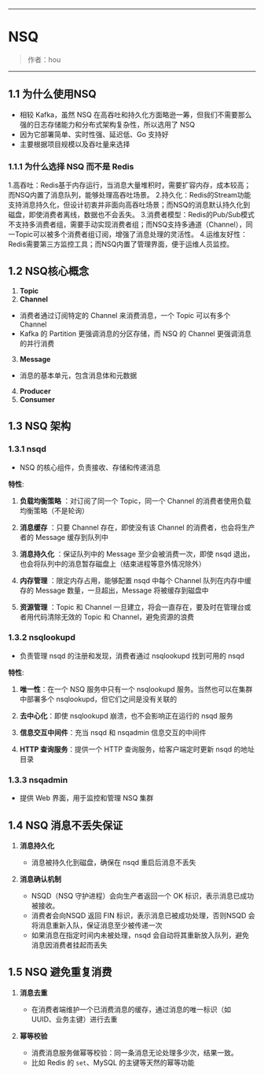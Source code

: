 ------

# NSQ

> 作者：hou
------
## 1.1 为什么使用NSQ 
- 相较 Kafka，虽然 NSQ 在高吞吐和持久化方面略逊一筹，但我们不需要那么强的日志存储能力和分布式架构复杂性，所以选用了 NSQ
- 因为它部署简单、实时性强、延迟低、Go 支持好
- 主要根据项目规模以及吞吐量来选择

### 1.1.1 为什么选择 NSQ 而不是 Redis
1.高吞吐：Redis基于内存运行，当消息大量堆积时，需要扩容内存，成本较高；而NSQ内置了消息队列，能够处理高吞吐场景。
2.持久化：Redis的Stream功能支持消息持久化，但设计初衷并非面向高吞吐场景；而NSQ的消息默认持久化到磁盘，即使消费者离线，数据也不会丢失。
3.消费者模型：Redis的Pub/Sub模式不支持多消费者组，需要手动实现消费者组；而NSQ支持多通道（Channel），同一Topic可以被多个消费者组订阅，增强了消息处理的灵活性。
4.运维友好性：Redis需要第三方监控工具；而NSQ内置了管理界面，便于运维人员监控。

## 1.2 NSQ核心概念

1. **Topic**  
2. **Channel**  
- 消费者通过订阅特定的 Channel 来消费消息，一个 Topic 可以有多个 Channel  
- Kafka 的 Partition 更强调消息的分区存储，而 NSQ 的 Channel 更强调消息的并行消费

3. **Message**  
- 消息的基本单元，包含消息体和元数据  

4. **Producer**  
5. **Consumer**   

## 1.3 NSQ 架构

### 1.3.1 nsqd
- NSQ 的核心组件，负责接收、存储和传递消息  

**特性**:
1. **负载均衡策略** ：对订阅了同一个 Topic，同一个 Channel 的消费者使用负载均衡策略（不是轮询）  

2. **消息缓存** ：只要 Channel 存在，即使没有该 Channel 的消费者，也会将生产者的 Message 缓存到队列中  

3. **消息持久化** ：保证队列中的 Message 至少会被消费一次，即使 nsqd 退出，也会将队列中的消息暂存磁盘上（结束进程等意外情况除外）  

4. **内存管理** ：限定内存占用，能够配置 nsqd 中每个 Channel 队列在内存中缓存的 Message 数量，一旦超出，Message 将被缓存到磁盘中  

5. **资源管理** ：Topic 和 Channel 一旦建立，将会一直存在，要及时在管理台或者用代码清除无效的 Topic 和 Channel，避免资源的浪费  

### 1.3.2 nsqlookupd
- 负责管理 nsqd 的注册和发现，消费者通过 nsqlookupd 找到可用的 nsqd  

**特性**:
1. **唯一性**：在一个 NSQ 服务中只有一个 nsqlookupd 服务。当然也可以在集群中部署多个 nsqlookupd，但它们之间是没有关联的  

2. **去中心化**：即使 nsqlookupd 崩溃，也不会影响正在运行的 nsqd 服务  

3. **信息交互中间件**：充当 nsqd 和 nsqadmin 信息交互的中间件  

4. **HTTP 查询服务**：提供一个 HTTP 查询服务，给客户端定时更新 nsqd 的地址目录  

### 1.3.3 nsqadmin
- 提供 Web 界面，用于监控和管理 NSQ 集群  

## 1.4 NSQ 消息不丢失保证

1. **消息持久化**  
   - 消息被持久化到磁盘，确保在 nsqd 重启后消息不丢失  

2. **消息确认机制**  
   - NSQD（NSQ 守护进程）会向生产者返回一个 OK 标识，表示消息已成功被接收。
   - 消费者会向NSQD 返回 FIN 标识，表示消息已被成功处理，否则NSQD 会将消息重新入队，保证消息至少被传递一次 
   - 如果消息在指定时间内未被处理，nsqd 会自动将其重新放入队列，避免消息因消费者挂起而丢失  

## 1.5 NSQ 避免重复消费

1. **消息去重**  
   - 在消费者端维护一个已消费消息的缓存，通过消息的唯一标识（如 UUID、业务主键）进行去重  

2. **幂等校验**  
   - 消费消息服务做幂等校验：同一条消息无论处理多少次，结果一致。
   - 比如 Redis 的 `set`、MySQL 的主键等天然的幂等功能  

